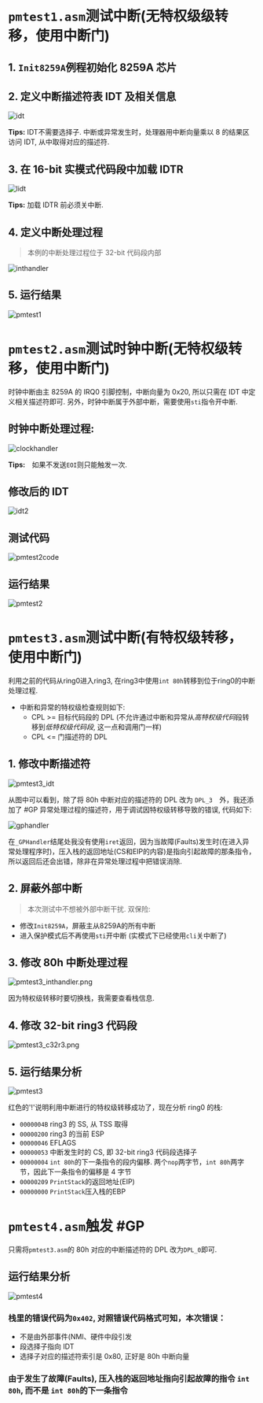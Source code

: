 # `pmtest1.asm`测试中断(无特权级级转移，使用中断门)

## 1. `Init8259A`例程初始化 8259A 芯片

## 2. 定义中断描述符表 IDT 及相关信息

![idt](screenshot/idt.png)

**Tips:** IDT不需要选择子. 中断或异常发生时，处理器用中断向量乘以 8 的结果区访问 IDT, 从中取得对应的描述符.

## 3. 在 16-bit 实模式代码段中加载 IDTR

![lidt](screenshot/lidt.png)

**Tips:** 加载 IDTR 前必须关中断.

## 4. 定义中断处理过程
> 本例的中断处理过程位于 32-bit 代码段内部

![inthandler](screenshot/inthandler.png)

## 5. 运行结果

![pmtest1](screenshot/pmtest1.png)

# `pmtest2.asm`测试时钟中断(无特权级转移，使用中断门)
时钟中断由主 8259A 的 IRQ0 引脚控制，中断向量为 0x20, 所以只需在 IDT 中定义相关描述符即可. 另外，时钟中断属于外部中断，需要使用`sti`指令开中断.

## 时钟中断处理过程:

![clockhandler](screenshot/clockhandler.png)

**Tips:**　如果不发送`EOI`则只能触发一次.

## 修改后的 IDT

![idt2](screenshot/idt2.png)

## 测试代码

![pmtest2code](screenshot/pmtest2code.png)

## 运行结果

![pmtest2](screenshot/pmtest2.png)

# `pmtest3.asm`测试中断(有特权级转移，使用中断门)
利用之前的代码从ring0进入ring3, 在ring3中使用`int 80h`转移到位于ring0的中断处理过程.

* 中断和异常的特权级检查规则如下:
    * CPL >= 目标代码段的 DPL (不允许通过中断和异常从*高特权级代码*段转移到*低特权级代码段*, 这一点和调用门一样)
    * CPL <= 门描述符的 DPL

## 1. 修改中断描述符

![pmtest3_idt](screenshot/pmtest3_idt.png)

从图中可以看到，除了将 80h 中断对应的描述符的 DPL 改为 `DPL_3`　外，我还添加了 #GP 异常处理过程的描述符，用于调试因特权级转移导致的错误, 代码如下:

![gphandler](screenshot/gphandler.png)

在`_GPHandler`结尾处我没有使用`iret`返回，因为当故障(Faults)发生时(在进入异常处理程序时)，压入栈的返回地址(CS和EIP的内容)是指向引起故障的那条指令，所以返回后还会出错，除非在异常处理过程中把错误消除.

## 2. 屏蔽外部中断
> 本次测试中不想被外部中断干扰.
双保险:
* 修改`Init8259A`，屏蔽主从8259A的所有中断
* 进入保护模式后不再使用`sti`开中断 (实模式下已经使用`cli`关中断了)

## 3. 修改 80h 中断处理过程
![pmtest3_inthandler.png](screenshot/pmtest3_inthandler.png)

因为特权级转移时要切换栈，我需要查看栈信息.

## 4. 修改 32-bit ring3 代码段
![pmtest3_c32r3.png](screenshot/pmtest3_c32r3.png)

## 5. 运行结果分析
![pmtest3](screenshot/pmtest3.png)

红色的'!'说明利用中断进行的特权级转移成功了，现在分析 ring0 的栈:

* `0000004B` ring3 的 SS, 从 TSS 取得
* `00000200` ring3 的当前 ESP
* `00000046` EFLAGS
* `00000053` 中断发生时的 CS, 即 32-bit ring3 代码段选择子
* `00000004` `int 80h`的下一条指令的段内偏移. 两个`nop`两字节，`int 80h`两字节，因此下一条指令的偏移是 4 字节
* `00000209` `PrintStack`的返回地址(EIP)
* `00000000` `PrintStack`压入栈的EBP

# `pmtest4.asm`触发 #GP
只需将`pmtest3.asm`的 80h 对应的中断描述符的 DPL 改为`DPL_0`即可.

## 运行结果分析
![pmtest4](screenshot/pmtest4.png)

### 栈里的错误代码为`0x402`, 对照错误代码格式可知，本次错误：
* 不是由外部事件(NMI、硬件中段引发
* 段选择子指向 IDT
* 选择子对应的描述符索引是 0x80, 正好是 80h 中断向量

### 由于发生了故障(Faults), 压入栈的返回地址指向引起故障的指令 `int 80h`, 而不是 `int 80h`的下一条指令